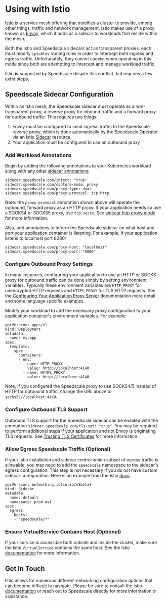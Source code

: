 # Using with Istio

[Istio](https://istio.io) is a service mesh offering that modifies a cluster to provide, among
other things, traffic and network management. Istio makes use of a proxy known as
[Envoy](https://www.envoyproxy.io), which it adds as a sidecar to workloads that reside within the
mesh.

Both the Istio and Speedscale sidecars act as transparent proxies: each must modify `iptables`
routing rules in order to intercept both ingress and egress traffic. Unfortunately, they cannot
coexist when operating in this mode since both are attempting to intercept and manage workload
traffic.

Istio **is** supported by Speedscale despite this conflict, but requires a few extra steps.

## Speedscale Sidecar Configuration

Within an Istio mesh, the Speedscale sidecar must operate as a non-transparent proxy; a reverse
proxy for inbound traffic and a forward proxy for outbound traffic. This requires two things:

1. Envoy must be configured to send ingress traffic to the Speedscale reverse proxy, which is done
   automatically by the Speedscale Operator via an Istio
   [Sidecar](https://istio.io/latest/docs/reference/config/networking/sidecar) resource.
2. Your application must be configured to use an outbound proxy

### Add Workload Annotations

Begin by adding the following annotations to your Kubernetes workload along with any other
[sidecar annotations](../sidecar-annotations/):

```
sidecar.speedscale.com/inject: "true"
sidecar.speedscale.com/capture-mode: proxy
sidecar.speedscale.com/proxy-type: dual
sidecar.speedscale.com/proxy-protocol: tcp:http
```

Note: the `proxy-protocol` annotation shown above will operate the outbound, forward proxy as an
HTTP proxy. If your application needs so use a SOCKS4 or SOCKS5 proxy, use `tcp:socks`. See
[sidecar http proxy mode](../sidecar-http-proxy/) for more information.

Also, add annotations to inform the Speedscale sidecar on what host and port your application
container is listening. For example, if your application listens to localhost port 8080:

```
sidecar.speedscale.com/proxy-host: "localhost"
sidecar.speedscale.com/proxy-port: "8080"
```

### Configure Outbound Proxy Settings

In many instances, configuring your application to use an HTTP or SOCKS proxy for outbound traffic
can be done simply by setting environment variables. Typically these environment variables are
`HTTP_PROXY` for unencrypted HTTP requests and `HTTPS_PROXY` for TLS HTTP requests. See the
[Configuring Your Application Proxy Server](../sidecar-http-proxy/#configuring-your-application-proxy-server)
documentation more detail and some language specific examples.

Modify your workload to add the necessary proxy configuration to your application container's
environment variables. For example:

```
apiVersion: apps/v1
kind: Deployment
metadata:
  name: my-app
spec:
  template:
    spec:
      containers:
      - env:
        - name: HTTP_PROXY
          value: http://localhost:4140
        - name: HTTPS_PROXY
          value: http://localhost:4140
```

Note, if you configured the Speedscale proxy to use SOCKS4/5 instead of HTTP for outbound traffic,
change the URL above to `socks5://localhost:4140`.

### Configure Outbound TLS Support

Outbound TLS support for the Speedscale sidecar can be enabled with the annotation
`sidecar.speedscale.com/tls-out: "true"`. You may be required to perform additional steps if your
application and not Envoy is originating TLS requests. See
[Trusting TLS Certificates](../sidecar-trust/) for more information.

### Allow Egress Speedscale Traffic (Optional)

If your Istio installation and sidecar control which subset of egress traffic is allowable, you may
need to add the `speedscale` namespace to the sidecar's egress configuration. This step is not
necessary if you do not have custom sidecar configuration. Here is an example from the Istio
[docs](https://istio.io/latest/docs/reference/config/networking/sidecar/):

```
apiVersion: networking.istio.io/v1beta1
kind: Sidecar
metadata:
  name: default
  namespace: prod-us1
spec:
  egress:
  - hosts:
    - "speedscale/*"
```

### Ensure VirtualService Contains Host (Optional)

If your service is accessible both outside and inside the cluster, make sure the Istio
`VirtualService` contains the same host. See the Istio
[documentation](https://istio.io/latest/docs/reference/config/networking/virtual-service/) for more
information.

## Get In Touch

Istio allows for numerous different networking configuration options that can become difficult to
navigate. Please be sure to consult the Istio [documentation](https://istio.io/latest/docs/) or
reach out to Speedscale directly for more information or assistance.
